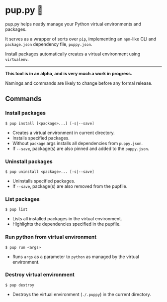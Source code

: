 # pup.py 🐶

pup.py helps neatly manage your Python virtual environments and packages.

It serves as a wrapper of sorts over `pip`, implementing an `npm`-like CLI and `package.json` dependency file, `puppy.json`.

Install packages automatically creates a virtual environment using `virtualenv`.

------

**This tool is in an alpha, and is very much a work in progress.**

Namings and commands are likely to change before any formal release.

## Commands

### Install packages

```shell
$ pup install [<package>...] [-s|--save]
```

- Creates a virtual environment in current directory.
- Installs specified packages.
- Without `package` args installs all dependencies from `puppy.json`.
- If `--save`, package(s) are also pinned and added to the `puppy.json`.

### Uninstall packages

```shell
$ pup uninstall <package>... [-s|--save]
```

- Uninstalls specified packages.
- If `--save`, package(s) are also removed from the pupfile.

### List packages

```shell
$ pup list
```

- Lists all installed packages in the virtual environment.
- Highlights the dependencies specified in the pupfile.

### Run python from virtual environment

```shell
$ pup run <args>
```

- Runs `args` as a parameter to `python` as managed by the virtual environment.

### Destroy virtual environment

```shell
$ pup destroy
```

- Destroys the virtual environment (`./.puppy`) in the current directory.